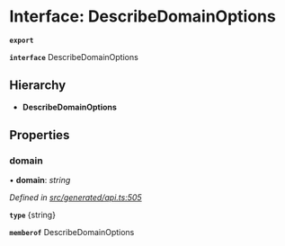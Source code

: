 # Interface: DescribeDomainOptions

**`export`** 

**`interface`** DescribeDomainOptions

## Hierarchy

* **DescribeDomainOptions**

## Properties

###  domain

• **domain**: *string*

*Defined in [src/generated/api.ts:505](https://github.com/mailslurp/mailslurp-client/blob/2f39d3c/src/generated/api.ts#L505)*

**`type`** {string}

**`memberof`** DescribeDomainOptions
